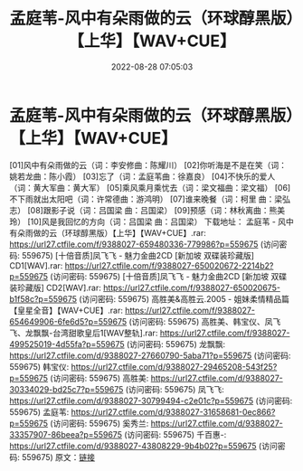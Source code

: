 ﻿---
title: 孟庭苇-风中有朵雨做的云（环球醇黑版）【上华】【WAV+CUE】
date: 2022-08-28 07:05:03
categories: WAV车载音乐、镜像
tags: 华语中文
---
# 孟庭苇-风中有朵雨做的云（环球醇黑版）【上华】【WAV+CUE】

[01]风中有朵雨做的云（词：李安修曲：陈耀川）
[02]你听海是不是在笑（词：姚若龙曲：陈小霞）
[03]忘了（词：孟庭苇曲：徐嘉良）
[04]不快乐的爱人（词：黄大军曲：黄大军）
[05]乘风乘月乘忧去（词：梁文福曲：梁文福）
[06]不下雨就出太阳吧（词：许常德曲：游鸿明）
[07]谁来晚餐（词：柯里 曲：梁弘志）
[08]跟影子说（词：吕国梁 曲：吕国梁）
[09]预感（词：林秋离曲：熊美玲）
[10]风是我回忆的方向（词：吕国梁 曲：吕国梁）
下载地址：
孟庭苇 - 风中有朵雨做的云（环球醇黑版）【上华】【WAV+CUE】.rar: https://url27.ctfile.com/f/9388027-659480336-779986?p=559675
(访问密码: 559675)
[十倍音质]凤飞飞 - 魅力金曲2CD [新加坡 双碟装珍藏版] CD1[WAV].rar: https://url27.ctfile.com/f/9388027-650020672-2214b2?p=559675
(访问密码: 559675)
[十倍音质]凤飞飞 - 魅力金曲2CD [新加坡 双碟装珍藏版] CD2[WAV].rar: https://url27.ctfile.com/f/9388027-650020675-b1f58c?p=559675
(访问密码: 559675)
高胜美&高胜云.2005 - 姐妹柔情精品篇【皇星全音】【WAV+CUE】.rar: https://url27.ctfile.com/f/9388027-654649906-6fe6d5?p=559675
(访问密码: 559675)
高胜美、韩宝仪、凤飞飞、龙飘飘-台湾甜歌皇后1[WAV整轨].rar: https://url27.ctfile.com/f/9388027-499525019-4d55fa?p=559675
(访问密码: 559675)
龙飘飘: https://url27.ctfile.com/d/9388027-27660790-5aba71?p=559675
(访问密码: 559675)
韩宝仪: https://url27.ctfile.com/d/9388027-29465208-543f25?p=559675
(访问密码: 559675)
高胜美: https://url27.ctfile.com/d/9388027-30334029-bd25c7?p=559675
(访问密码: 559675)
凤飞飞: https://url27.ctfile.com/d/9388027-30799494-c2e01c?p=559675
(访问密码: 559675)
孟庭苇: https://url27.ctfile.com/d/9388027-31658681-0ec866?p=559675
(访问密码: 559675)
奚秀兰: https://url27.ctfile.com/d/9388027-33357907-86beea?p=559675
(访问密码: 559675)
千百惠-: https://url27.ctfile.com/d/9388027-43808229-9b4b02?p=559675
(访问密码: 559675)
原文：[链接](https://blog.sina.com.cn/s/blog_1647c7e7601030z34.html)